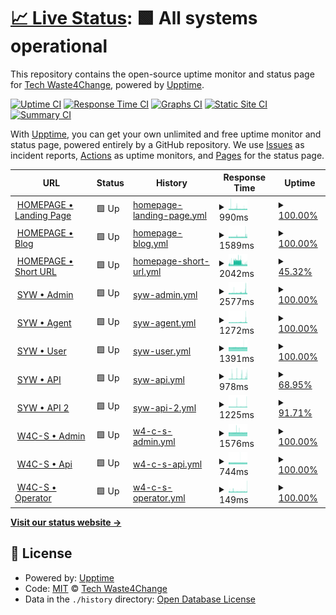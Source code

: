 # [📈 Live Status](https://status.waste4change.com): <!--live status--> **🟩 All systems operational**

This repository contains the open-source uptime monitor and status page for [Tech Waste4Change](https://status.waste4change.com), powered by [Upptime](https://github.com/upptime/upptime).

[![Uptime CI](https://github.com/waste4change/upptime/workflows/Uptime%20CI/badge.svg)](https://github.com/waste4change/upptime/actions?query=workflow%3A%22Uptime+CI%22)
[![Response Time CI](https://github.com/waste4change/upptime/workflows/Response%20Time%20CI/badge.svg)](https://github.com/waste4change/upptime/actions?query=workflow%3A%22Response+Time+CI%22)
[![Graphs CI](https://github.com/waste4change/upptime/workflows/Graphs%20CI/badge.svg)](https://github.com/waste4change/upptime/actions?query=workflow%3A%22Graphs+CI%22)
[![Static Site CI](https://github.com/waste4change/upptime/workflows/Static%20Site%20CI/badge.svg)](https://github.com/waste4change/upptime/actions?query=workflow%3A%22Static+Site+CI%22)
[![Summary CI](https://github.com/waste4change/upptime/workflows/Summary%20CI/badge.svg)](https://github.com/waste4change/upptime/actions?query=workflow%3A%22Summary+CI%22)

With [Upptime](https://upptime.js.org), you can get your own unlimited and free uptime monitor and status page, powered entirely by a GitHub repository. We use [Issues](https://github.com/waste4change/upptime/issues) as incident reports, [Actions](https://github.com/waste4change/upptime/actions) as uptime monitors, and [Pages](https://status.waste4change.com) for the status page.

<!--start: status pages-->
<!-- This summary is generated by Upptime (https://github.com/upptime/upptime) -->
<!-- Do not edit this manually, your changes will be overwritten -->
<!-- prettier-ignore -->
| URL | Status | History | Response Time | Uptime |
| --- | ------ | ------- | ------------- | ------ |
| <img alt="" src="https://icons.duckduckgo.com/ip3/www.waste4change.com.ico" height="13"> [HOMEPAGE • Landing Page](https://www.waste4change.com) | 🟩 Up | [homepage-landing-page.yml](https://github.com/waste4change/upptime/commits/HEAD/history/homepage-landing-page.yml) | <details><summary><img alt="Response time graph" src="./graphs/homepage-landing-page/response-time-week.png" height="20"> 990ms</summary><br><a href="https://status.waste4change.com/history/homepage-landing-page"><img alt="Response time 990" src="https://img.shields.io/endpoint?url=https%3A%2F%2Fraw.githubusercontent.com%2Fwaste4change%2Fupptime%2FHEAD%2Fapi%2Fhomepage-landing-page%2Fresponse-time.json"></a><br><a href="https://status.waste4change.com/history/homepage-landing-page"><img alt="24-hour response time 987" src="https://img.shields.io/endpoint?url=https%3A%2F%2Fraw.githubusercontent.com%2Fwaste4change%2Fupptime%2FHEAD%2Fapi%2Fhomepage-landing-page%2Fresponse-time-day.json"></a><br><a href="https://status.waste4change.com/history/homepage-landing-page"><img alt="7-day response time 990" src="https://img.shields.io/endpoint?url=https%3A%2F%2Fraw.githubusercontent.com%2Fwaste4change%2Fupptime%2FHEAD%2Fapi%2Fhomepage-landing-page%2Fresponse-time-week.json"></a><br><a href="https://status.waste4change.com/history/homepage-landing-page"><img alt="30-day response time 990" src="https://img.shields.io/endpoint?url=https%3A%2F%2Fraw.githubusercontent.com%2Fwaste4change%2Fupptime%2FHEAD%2Fapi%2Fhomepage-landing-page%2Fresponse-time-month.json"></a><br><a href="https://status.waste4change.com/history/homepage-landing-page"><img alt="1-year response time 990" src="https://img.shields.io/endpoint?url=https%3A%2F%2Fraw.githubusercontent.com%2Fwaste4change%2Fupptime%2FHEAD%2Fapi%2Fhomepage-landing-page%2Fresponse-time-year.json"></a></details> | <details><summary><a href="https://status.waste4change.com/history/homepage-landing-page">100.00%</a></summary><a href="https://status.waste4change.com/history/homepage-landing-page"><img alt="All-time uptime 100.00%" src="https://img.shields.io/endpoint?url=https%3A%2F%2Fraw.githubusercontent.com%2Fwaste4change%2Fupptime%2FHEAD%2Fapi%2Fhomepage-landing-page%2Fuptime.json"></a><br><a href="https://status.waste4change.com/history/homepage-landing-page"><img alt="24-hour uptime 100.00%" src="https://img.shields.io/endpoint?url=https%3A%2F%2Fraw.githubusercontent.com%2Fwaste4change%2Fupptime%2FHEAD%2Fapi%2Fhomepage-landing-page%2Fuptime-day.json"></a><br><a href="https://status.waste4change.com/history/homepage-landing-page"><img alt="7-day uptime 100.00%" src="https://img.shields.io/endpoint?url=https%3A%2F%2Fraw.githubusercontent.com%2Fwaste4change%2Fupptime%2FHEAD%2Fapi%2Fhomepage-landing-page%2Fuptime-week.json"></a><br><a href="https://status.waste4change.com/history/homepage-landing-page"><img alt="30-day uptime 100.00%" src="https://img.shields.io/endpoint?url=https%3A%2F%2Fraw.githubusercontent.com%2Fwaste4change%2Fupptime%2FHEAD%2Fapi%2Fhomepage-landing-page%2Fuptime-month.json"></a><br><a href="https://status.waste4change.com/history/homepage-landing-page"><img alt="1-year uptime 100.00%" src="https://img.shields.io/endpoint?url=https%3A%2F%2Fraw.githubusercontent.com%2Fwaste4change%2Fupptime%2FHEAD%2Fapi%2Fhomepage-landing-page%2Fuptime-year.json"></a></details>
| <img alt="" src="https://icons.duckduckgo.com/ip3/waste4change.com.ico" height="13"> [HOMEPAGE • Blog](https://waste4change.com/blog) | 🟩 Up | [homepage-blog.yml](https://github.com/waste4change/upptime/commits/HEAD/history/homepage-blog.yml) | <details><summary><img alt="Response time graph" src="./graphs/homepage-blog/response-time-week.png" height="20"> 1589ms</summary><br><a href="https://status.waste4change.com/history/homepage-blog"><img alt="Response time 1589" src="https://img.shields.io/endpoint?url=https%3A%2F%2Fraw.githubusercontent.com%2Fwaste4change%2Fupptime%2FHEAD%2Fapi%2Fhomepage-blog%2Fresponse-time.json"></a><br><a href="https://status.waste4change.com/history/homepage-blog"><img alt="24-hour response time 1715" src="https://img.shields.io/endpoint?url=https%3A%2F%2Fraw.githubusercontent.com%2Fwaste4change%2Fupptime%2FHEAD%2Fapi%2Fhomepage-blog%2Fresponse-time-day.json"></a><br><a href="https://status.waste4change.com/history/homepage-blog"><img alt="7-day response time 1589" src="https://img.shields.io/endpoint?url=https%3A%2F%2Fraw.githubusercontent.com%2Fwaste4change%2Fupptime%2FHEAD%2Fapi%2Fhomepage-blog%2Fresponse-time-week.json"></a><br><a href="https://status.waste4change.com/history/homepage-blog"><img alt="30-day response time 1589" src="https://img.shields.io/endpoint?url=https%3A%2F%2Fraw.githubusercontent.com%2Fwaste4change%2Fupptime%2FHEAD%2Fapi%2Fhomepage-blog%2Fresponse-time-month.json"></a><br><a href="https://status.waste4change.com/history/homepage-blog"><img alt="1-year response time 1589" src="https://img.shields.io/endpoint?url=https%3A%2F%2Fraw.githubusercontent.com%2Fwaste4change%2Fupptime%2FHEAD%2Fapi%2Fhomepage-blog%2Fresponse-time-year.json"></a></details> | <details><summary><a href="https://status.waste4change.com/history/homepage-blog">100.00%</a></summary><a href="https://status.waste4change.com/history/homepage-blog"><img alt="All-time uptime 100.00%" src="https://img.shields.io/endpoint?url=https%3A%2F%2Fraw.githubusercontent.com%2Fwaste4change%2Fupptime%2FHEAD%2Fapi%2Fhomepage-blog%2Fuptime.json"></a><br><a href="https://status.waste4change.com/history/homepage-blog"><img alt="24-hour uptime 100.00%" src="https://img.shields.io/endpoint?url=https%3A%2F%2Fraw.githubusercontent.com%2Fwaste4change%2Fupptime%2FHEAD%2Fapi%2Fhomepage-blog%2Fuptime-day.json"></a><br><a href="https://status.waste4change.com/history/homepage-blog"><img alt="7-day uptime 100.00%" src="https://img.shields.io/endpoint?url=https%3A%2F%2Fraw.githubusercontent.com%2Fwaste4change%2Fupptime%2FHEAD%2Fapi%2Fhomepage-blog%2Fuptime-week.json"></a><br><a href="https://status.waste4change.com/history/homepage-blog"><img alt="30-day uptime 100.00%" src="https://img.shields.io/endpoint?url=https%3A%2F%2Fraw.githubusercontent.com%2Fwaste4change%2Fupptime%2FHEAD%2Fapi%2Fhomepage-blog%2Fuptime-month.json"></a><br><a href="https://status.waste4change.com/history/homepage-blog"><img alt="1-year uptime 100.00%" src="https://img.shields.io/endpoint?url=https%3A%2F%2Fraw.githubusercontent.com%2Fwaste4change%2Fupptime%2FHEAD%2Fapi%2Fhomepage-blog%2Fuptime-year.json"></a></details>
| <img alt="" src="https://icons.duckduckgo.com/ip3/w4c.id.ico" height="13"> [HOMEPAGE • Short URL](https://w4c.id/shorturl) | 🟩 Up | [homepage-short-url.yml](https://github.com/waste4change/upptime/commits/HEAD/history/homepage-short-url.yml) | <details><summary><img alt="Response time graph" src="./graphs/homepage-short-url/response-time-week.png" height="20"> 2042ms</summary><br><a href="https://status.waste4change.com/history/homepage-short-url"><img alt="Response time 2042" src="https://img.shields.io/endpoint?url=https%3A%2F%2Fraw.githubusercontent.com%2Fwaste4change%2Fupptime%2FHEAD%2Fapi%2Fhomepage-short-url%2Fresponse-time.json"></a><br><a href="https://status.waste4change.com/history/homepage-short-url"><img alt="24-hour response time 1327" src="https://img.shields.io/endpoint?url=https%3A%2F%2Fraw.githubusercontent.com%2Fwaste4change%2Fupptime%2FHEAD%2Fapi%2Fhomepage-short-url%2Fresponse-time-day.json"></a><br><a href="https://status.waste4change.com/history/homepage-short-url"><img alt="7-day response time 2042" src="https://img.shields.io/endpoint?url=https%3A%2F%2Fraw.githubusercontent.com%2Fwaste4change%2Fupptime%2FHEAD%2Fapi%2Fhomepage-short-url%2Fresponse-time-week.json"></a><br><a href="https://status.waste4change.com/history/homepage-short-url"><img alt="30-day response time 2042" src="https://img.shields.io/endpoint?url=https%3A%2F%2Fraw.githubusercontent.com%2Fwaste4change%2Fupptime%2FHEAD%2Fapi%2Fhomepage-short-url%2Fresponse-time-month.json"></a><br><a href="https://status.waste4change.com/history/homepage-short-url"><img alt="1-year response time 2042" src="https://img.shields.io/endpoint?url=https%3A%2F%2Fraw.githubusercontent.com%2Fwaste4change%2Fupptime%2FHEAD%2Fapi%2Fhomepage-short-url%2Fresponse-time-year.json"></a></details> | <details><summary><a href="https://status.waste4change.com/history/homepage-short-url">45.32%</a></summary><a href="https://status.waste4change.com/history/homepage-short-url"><img alt="All-time uptime 45.32%" src="https://img.shields.io/endpoint?url=https%3A%2F%2Fraw.githubusercontent.com%2Fwaste4change%2Fupptime%2FHEAD%2Fapi%2Fhomepage-short-url%2Fuptime.json"></a><br><a href="https://status.waste4change.com/history/homepage-short-url"><img alt="24-hour uptime 0.00%" src="https://img.shields.io/endpoint?url=https%3A%2F%2Fraw.githubusercontent.com%2Fwaste4change%2Fupptime%2FHEAD%2Fapi%2Fhomepage-short-url%2Fuptime-day.json"></a><br><a href="https://status.waste4change.com/history/homepage-short-url"><img alt="7-day uptime 45.32%" src="https://img.shields.io/endpoint?url=https%3A%2F%2Fraw.githubusercontent.com%2Fwaste4change%2Fupptime%2FHEAD%2Fapi%2Fhomepage-short-url%2Fuptime-week.json"></a><br><a href="https://status.waste4change.com/history/homepage-short-url"><img alt="30-day uptime 45.32%" src="https://img.shields.io/endpoint?url=https%3A%2F%2Fraw.githubusercontent.com%2Fwaste4change%2Fupptime%2FHEAD%2Fapi%2Fhomepage-short-url%2Fuptime-month.json"></a><br><a href="https://status.waste4change.com/history/homepage-short-url"><img alt="1-year uptime 45.32%" src="https://img.shields.io/endpoint?url=https%3A%2F%2Fraw.githubusercontent.com%2Fwaste4change%2Fupptime%2FHEAD%2Fapi%2Fhomepage-short-url%2Fuptime-year.json"></a></details>
| <img alt="" src="https://icons.duckduckgo.com/ip3/pwm.waste4change.com.ico" height="13"> [SYW • Admin](https://pwm.waste4change.com/poin/admin) | 🟩 Up | [syw-admin.yml](https://github.com/waste4change/upptime/commits/HEAD/history/syw-admin.yml) | <details><summary><img alt="Response time graph" src="./graphs/syw-admin/response-time-week.png" height="20"> 2577ms</summary><br><a href="https://status.waste4change.com/history/syw-admin"><img alt="Response time 2577" src="https://img.shields.io/endpoint?url=https%3A%2F%2Fraw.githubusercontent.com%2Fwaste4change%2Fupptime%2FHEAD%2Fapi%2Fsyw-admin%2Fresponse-time.json"></a><br><a href="https://status.waste4change.com/history/syw-admin"><img alt="24-hour response time 2954" src="https://img.shields.io/endpoint?url=https%3A%2F%2Fraw.githubusercontent.com%2Fwaste4change%2Fupptime%2FHEAD%2Fapi%2Fsyw-admin%2Fresponse-time-day.json"></a><br><a href="https://status.waste4change.com/history/syw-admin"><img alt="7-day response time 2577" src="https://img.shields.io/endpoint?url=https%3A%2F%2Fraw.githubusercontent.com%2Fwaste4change%2Fupptime%2FHEAD%2Fapi%2Fsyw-admin%2Fresponse-time-week.json"></a><br><a href="https://status.waste4change.com/history/syw-admin"><img alt="30-day response time 2577" src="https://img.shields.io/endpoint?url=https%3A%2F%2Fraw.githubusercontent.com%2Fwaste4change%2Fupptime%2FHEAD%2Fapi%2Fsyw-admin%2Fresponse-time-month.json"></a><br><a href="https://status.waste4change.com/history/syw-admin"><img alt="1-year response time 2577" src="https://img.shields.io/endpoint?url=https%3A%2F%2Fraw.githubusercontent.com%2Fwaste4change%2Fupptime%2FHEAD%2Fapi%2Fsyw-admin%2Fresponse-time-year.json"></a></details> | <details><summary><a href="https://status.waste4change.com/history/syw-admin">100.00%</a></summary><a href="https://status.waste4change.com/history/syw-admin"><img alt="All-time uptime 100.00%" src="https://img.shields.io/endpoint?url=https%3A%2F%2Fraw.githubusercontent.com%2Fwaste4change%2Fupptime%2FHEAD%2Fapi%2Fsyw-admin%2Fuptime.json"></a><br><a href="https://status.waste4change.com/history/syw-admin"><img alt="24-hour uptime 100.00%" src="https://img.shields.io/endpoint?url=https%3A%2F%2Fraw.githubusercontent.com%2Fwaste4change%2Fupptime%2FHEAD%2Fapi%2Fsyw-admin%2Fuptime-day.json"></a><br><a href="https://status.waste4change.com/history/syw-admin"><img alt="7-day uptime 100.00%" src="https://img.shields.io/endpoint?url=https%3A%2F%2Fraw.githubusercontent.com%2Fwaste4change%2Fupptime%2FHEAD%2Fapi%2Fsyw-admin%2Fuptime-week.json"></a><br><a href="https://status.waste4change.com/history/syw-admin"><img alt="30-day uptime 100.00%" src="https://img.shields.io/endpoint?url=https%3A%2F%2Fraw.githubusercontent.com%2Fwaste4change%2Fupptime%2FHEAD%2Fapi%2Fsyw-admin%2Fuptime-month.json"></a><br><a href="https://status.waste4change.com/history/syw-admin"><img alt="1-year uptime 100.00%" src="https://img.shields.io/endpoint?url=https%3A%2F%2Fraw.githubusercontent.com%2Fwaste4change%2Fupptime%2FHEAD%2Fapi%2Fsyw-admin%2Fuptime-year.json"></a></details>
| <img alt="" src="https://icons.duckduckgo.com/ip3/pwm.waste4change.com.ico" height="13"> [SYW • Agent](https://pwm.waste4change.com/poin/agent) | 🟩 Up | [syw-agent.yml](https://github.com/waste4change/upptime/commits/HEAD/history/syw-agent.yml) | <details><summary><img alt="Response time graph" src="./graphs/syw-agent/response-time-week.png" height="20"> 1272ms</summary><br><a href="https://status.waste4change.com/history/syw-agent"><img alt="Response time 1272" src="https://img.shields.io/endpoint?url=https%3A%2F%2Fraw.githubusercontent.com%2Fwaste4change%2Fupptime%2FHEAD%2Fapi%2Fsyw-agent%2Fresponse-time.json"></a><br><a href="https://status.waste4change.com/history/syw-agent"><img alt="24-hour response time 1479" src="https://img.shields.io/endpoint?url=https%3A%2F%2Fraw.githubusercontent.com%2Fwaste4change%2Fupptime%2FHEAD%2Fapi%2Fsyw-agent%2Fresponse-time-day.json"></a><br><a href="https://status.waste4change.com/history/syw-agent"><img alt="7-day response time 1272" src="https://img.shields.io/endpoint?url=https%3A%2F%2Fraw.githubusercontent.com%2Fwaste4change%2Fupptime%2FHEAD%2Fapi%2Fsyw-agent%2Fresponse-time-week.json"></a><br><a href="https://status.waste4change.com/history/syw-agent"><img alt="30-day response time 1272" src="https://img.shields.io/endpoint?url=https%3A%2F%2Fraw.githubusercontent.com%2Fwaste4change%2Fupptime%2FHEAD%2Fapi%2Fsyw-agent%2Fresponse-time-month.json"></a><br><a href="https://status.waste4change.com/history/syw-agent"><img alt="1-year response time 1272" src="https://img.shields.io/endpoint?url=https%3A%2F%2Fraw.githubusercontent.com%2Fwaste4change%2Fupptime%2FHEAD%2Fapi%2Fsyw-agent%2Fresponse-time-year.json"></a></details> | <details><summary><a href="https://status.waste4change.com/history/syw-agent">100.00%</a></summary><a href="https://status.waste4change.com/history/syw-agent"><img alt="All-time uptime 100.00%" src="https://img.shields.io/endpoint?url=https%3A%2F%2Fraw.githubusercontent.com%2Fwaste4change%2Fupptime%2FHEAD%2Fapi%2Fsyw-agent%2Fuptime.json"></a><br><a href="https://status.waste4change.com/history/syw-agent"><img alt="24-hour uptime 100.00%" src="https://img.shields.io/endpoint?url=https%3A%2F%2Fraw.githubusercontent.com%2Fwaste4change%2Fupptime%2FHEAD%2Fapi%2Fsyw-agent%2Fuptime-day.json"></a><br><a href="https://status.waste4change.com/history/syw-agent"><img alt="7-day uptime 100.00%" src="https://img.shields.io/endpoint?url=https%3A%2F%2Fraw.githubusercontent.com%2Fwaste4change%2Fupptime%2FHEAD%2Fapi%2Fsyw-agent%2Fuptime-week.json"></a><br><a href="https://status.waste4change.com/history/syw-agent"><img alt="30-day uptime 100.00%" src="https://img.shields.io/endpoint?url=https%3A%2F%2Fraw.githubusercontent.com%2Fwaste4change%2Fupptime%2FHEAD%2Fapi%2Fsyw-agent%2Fuptime-month.json"></a><br><a href="https://status.waste4change.com/history/syw-agent"><img alt="1-year uptime 100.00%" src="https://img.shields.io/endpoint?url=https%3A%2F%2Fraw.githubusercontent.com%2Fwaste4change%2Fupptime%2FHEAD%2Fapi%2Fsyw-agent%2Fuptime-year.json"></a></details>
| <img alt="" src="https://icons.duckduckgo.com/ip3/my.waste4change.com.ico" height="13"> [SYW • User](https://my.waste4change.com) | 🟩 Up | [syw-user.yml](https://github.com/waste4change/upptime/commits/HEAD/history/syw-user.yml) | <details><summary><img alt="Response time graph" src="./graphs/syw-user/response-time-week.png" height="20"> 1391ms</summary><br><a href="https://status.waste4change.com/history/syw-user"><img alt="Response time 1391" src="https://img.shields.io/endpoint?url=https%3A%2F%2Fraw.githubusercontent.com%2Fwaste4change%2Fupptime%2FHEAD%2Fapi%2Fsyw-user%2Fresponse-time.json"></a><br><a href="https://status.waste4change.com/history/syw-user"><img alt="24-hour response time 1393" src="https://img.shields.io/endpoint?url=https%3A%2F%2Fraw.githubusercontent.com%2Fwaste4change%2Fupptime%2FHEAD%2Fapi%2Fsyw-user%2Fresponse-time-day.json"></a><br><a href="https://status.waste4change.com/history/syw-user"><img alt="7-day response time 1391" src="https://img.shields.io/endpoint?url=https%3A%2F%2Fraw.githubusercontent.com%2Fwaste4change%2Fupptime%2FHEAD%2Fapi%2Fsyw-user%2Fresponse-time-week.json"></a><br><a href="https://status.waste4change.com/history/syw-user"><img alt="30-day response time 1391" src="https://img.shields.io/endpoint?url=https%3A%2F%2Fraw.githubusercontent.com%2Fwaste4change%2Fupptime%2FHEAD%2Fapi%2Fsyw-user%2Fresponse-time-month.json"></a><br><a href="https://status.waste4change.com/history/syw-user"><img alt="1-year response time 1391" src="https://img.shields.io/endpoint?url=https%3A%2F%2Fraw.githubusercontent.com%2Fwaste4change%2Fupptime%2FHEAD%2Fapi%2Fsyw-user%2Fresponse-time-year.json"></a></details> | <details><summary><a href="https://status.waste4change.com/history/syw-user">100.00%</a></summary><a href="https://status.waste4change.com/history/syw-user"><img alt="All-time uptime 100.00%" src="https://img.shields.io/endpoint?url=https%3A%2F%2Fraw.githubusercontent.com%2Fwaste4change%2Fupptime%2FHEAD%2Fapi%2Fsyw-user%2Fuptime.json"></a><br><a href="https://status.waste4change.com/history/syw-user"><img alt="24-hour uptime 100.00%" src="https://img.shields.io/endpoint?url=https%3A%2F%2Fraw.githubusercontent.com%2Fwaste4change%2Fupptime%2FHEAD%2Fapi%2Fsyw-user%2Fuptime-day.json"></a><br><a href="https://status.waste4change.com/history/syw-user"><img alt="7-day uptime 100.00%" src="https://img.shields.io/endpoint?url=https%3A%2F%2Fraw.githubusercontent.com%2Fwaste4change%2Fupptime%2FHEAD%2Fapi%2Fsyw-user%2Fuptime-week.json"></a><br><a href="https://status.waste4change.com/history/syw-user"><img alt="30-day uptime 100.00%" src="https://img.shields.io/endpoint?url=https%3A%2F%2Fraw.githubusercontent.com%2Fwaste4change%2Fupptime%2FHEAD%2Fapi%2Fsyw-user%2Fuptime-month.json"></a><br><a href="https://status.waste4change.com/history/syw-user"><img alt="1-year uptime 100.00%" src="https://img.shields.io/endpoint?url=https%3A%2F%2Fraw.githubusercontent.com%2Fwaste4change%2Fupptime%2FHEAD%2Fapi%2Fsyw-user%2Fuptime-year.json"></a></details>
| <img alt="" src="https://icons.duckduckgo.com/ip3/api.my.waste4change.com.ico" height="13"> [SYW • API](https://api.my.waste4change.com) | 🟩 Up | [syw-api.yml](https://github.com/waste4change/upptime/commits/HEAD/history/syw-api.yml) | <details><summary><img alt="Response time graph" src="./graphs/syw-api/response-time-week.png" height="20"> 978ms</summary><br><a href="https://status.waste4change.com/history/syw-api"><img alt="Response time 978" src="https://img.shields.io/endpoint?url=https%3A%2F%2Fraw.githubusercontent.com%2Fwaste4change%2Fupptime%2FHEAD%2Fapi%2Fsyw-api%2Fresponse-time.json"></a><br><a href="https://status.waste4change.com/history/syw-api"><img alt="24-hour response time 975" src="https://img.shields.io/endpoint?url=https%3A%2F%2Fraw.githubusercontent.com%2Fwaste4change%2Fupptime%2FHEAD%2Fapi%2Fsyw-api%2Fresponse-time-day.json"></a><br><a href="https://status.waste4change.com/history/syw-api"><img alt="7-day response time 978" src="https://img.shields.io/endpoint?url=https%3A%2F%2Fraw.githubusercontent.com%2Fwaste4change%2Fupptime%2FHEAD%2Fapi%2Fsyw-api%2Fresponse-time-week.json"></a><br><a href="https://status.waste4change.com/history/syw-api"><img alt="30-day response time 978" src="https://img.shields.io/endpoint?url=https%3A%2F%2Fraw.githubusercontent.com%2Fwaste4change%2Fupptime%2FHEAD%2Fapi%2Fsyw-api%2Fresponse-time-month.json"></a><br><a href="https://status.waste4change.com/history/syw-api"><img alt="1-year response time 978" src="https://img.shields.io/endpoint?url=https%3A%2F%2Fraw.githubusercontent.com%2Fwaste4change%2Fupptime%2FHEAD%2Fapi%2Fsyw-api%2Fresponse-time-year.json"></a></details> | <details><summary><a href="https://status.waste4change.com/history/syw-api">68.95%</a></summary><a href="https://status.waste4change.com/history/syw-api"><img alt="All-time uptime 68.95%" src="https://img.shields.io/endpoint?url=https%3A%2F%2Fraw.githubusercontent.com%2Fwaste4change%2Fupptime%2FHEAD%2Fapi%2Fsyw-api%2Fuptime.json"></a><br><a href="https://status.waste4change.com/history/syw-api"><img alt="24-hour uptime 0.00%" src="https://img.shields.io/endpoint?url=https%3A%2F%2Fraw.githubusercontent.com%2Fwaste4change%2Fupptime%2FHEAD%2Fapi%2Fsyw-api%2Fuptime-day.json"></a><br><a href="https://status.waste4change.com/history/syw-api"><img alt="7-day uptime 68.95%" src="https://img.shields.io/endpoint?url=https%3A%2F%2Fraw.githubusercontent.com%2Fwaste4change%2Fupptime%2FHEAD%2Fapi%2Fsyw-api%2Fuptime-week.json"></a><br><a href="https://status.waste4change.com/history/syw-api"><img alt="30-day uptime 68.95%" src="https://img.shields.io/endpoint?url=https%3A%2F%2Fraw.githubusercontent.com%2Fwaste4change%2Fupptime%2FHEAD%2Fapi%2Fsyw-api%2Fuptime-month.json"></a><br><a href="https://status.waste4change.com/history/syw-api"><img alt="1-year uptime 68.95%" src="https://img.shields.io/endpoint?url=https%3A%2F%2Fraw.githubusercontent.com%2Fwaste4change%2Fupptime%2FHEAD%2Fapi%2Fsyw-api%2Fuptime-year.json"></a></details>
| <img alt="" src="https://icons.duckduckgo.com/ip3/apisyw.my.waste4change.com.ico" height="13"> [SYW • API 2](https://apisyw.my.waste4change.com/api) | 🟩 Up | [syw-api-2.yml](https://github.com/waste4change/upptime/commits/HEAD/history/syw-api-2.yml) | <details><summary><img alt="Response time graph" src="./graphs/syw-api-2/response-time-week.png" height="20"> 1225ms</summary><br><a href="https://status.waste4change.com/history/syw-api-2"><img alt="Response time 1225" src="https://img.shields.io/endpoint?url=https%3A%2F%2Fraw.githubusercontent.com%2Fwaste4change%2Fupptime%2FHEAD%2Fapi%2Fsyw-api-2%2Fresponse-time.json"></a><br><a href="https://status.waste4change.com/history/syw-api-2"><img alt="24-hour response time 1268" src="https://img.shields.io/endpoint?url=https%3A%2F%2Fraw.githubusercontent.com%2Fwaste4change%2Fupptime%2FHEAD%2Fapi%2Fsyw-api-2%2Fresponse-time-day.json"></a><br><a href="https://status.waste4change.com/history/syw-api-2"><img alt="7-day response time 1225" src="https://img.shields.io/endpoint?url=https%3A%2F%2Fraw.githubusercontent.com%2Fwaste4change%2Fupptime%2FHEAD%2Fapi%2Fsyw-api-2%2Fresponse-time-week.json"></a><br><a href="https://status.waste4change.com/history/syw-api-2"><img alt="30-day response time 1225" src="https://img.shields.io/endpoint?url=https%3A%2F%2Fraw.githubusercontent.com%2Fwaste4change%2Fupptime%2FHEAD%2Fapi%2Fsyw-api-2%2Fresponse-time-month.json"></a><br><a href="https://status.waste4change.com/history/syw-api-2"><img alt="1-year response time 1225" src="https://img.shields.io/endpoint?url=https%3A%2F%2Fraw.githubusercontent.com%2Fwaste4change%2Fupptime%2FHEAD%2Fapi%2Fsyw-api-2%2Fresponse-time-year.json"></a></details> | <details><summary><a href="https://status.waste4change.com/history/syw-api-2">91.71%</a></summary><a href="https://status.waste4change.com/history/syw-api-2"><img alt="All-time uptime 91.71%" src="https://img.shields.io/endpoint?url=https%3A%2F%2Fraw.githubusercontent.com%2Fwaste4change%2Fupptime%2FHEAD%2Fapi%2Fsyw-api-2%2Fuptime.json"></a><br><a href="https://status.waste4change.com/history/syw-api-2"><img alt="24-hour uptime 83.77%" src="https://img.shields.io/endpoint?url=https%3A%2F%2Fraw.githubusercontent.com%2Fwaste4change%2Fupptime%2FHEAD%2Fapi%2Fsyw-api-2%2Fuptime-day.json"></a><br><a href="https://status.waste4change.com/history/syw-api-2"><img alt="7-day uptime 91.71%" src="https://img.shields.io/endpoint?url=https%3A%2F%2Fraw.githubusercontent.com%2Fwaste4change%2Fupptime%2FHEAD%2Fapi%2Fsyw-api-2%2Fuptime-week.json"></a><br><a href="https://status.waste4change.com/history/syw-api-2"><img alt="30-day uptime 91.71%" src="https://img.shields.io/endpoint?url=https%3A%2F%2Fraw.githubusercontent.com%2Fwaste4change%2Fupptime%2FHEAD%2Fapi%2Fsyw-api-2%2Fuptime-month.json"></a><br><a href="https://status.waste4change.com/history/syw-api-2"><img alt="1-year uptime 91.71%" src="https://img.shields.io/endpoint?url=https%3A%2F%2Fraw.githubusercontent.com%2Fwaste4change%2Fupptime%2FHEAD%2Fapi%2Fsyw-api-2%2Fuptime-year.json"></a></details>
| <img alt="" src="https://icons.duckduckgo.com/ip3/admin.waste4change.com.ico" height="13"> [W4C-S • Admin](https://admin.waste4change.com) | 🟩 Up | [w4-c-s-admin.yml](https://github.com/waste4change/upptime/commits/HEAD/history/w4-c-s-admin.yml) | <details><summary><img alt="Response time graph" src="./graphs/w4-c-s-admin/response-time-week.png" height="20"> 1576ms</summary><br><a href="https://status.waste4change.com/history/w4-c-s-admin"><img alt="Response time 1576" src="https://img.shields.io/endpoint?url=https%3A%2F%2Fraw.githubusercontent.com%2Fwaste4change%2Fupptime%2FHEAD%2Fapi%2Fw4-c-s-admin%2Fresponse-time.json"></a><br><a href="https://status.waste4change.com/history/w4-c-s-admin"><img alt="24-hour response time 1562" src="https://img.shields.io/endpoint?url=https%3A%2F%2Fraw.githubusercontent.com%2Fwaste4change%2Fupptime%2FHEAD%2Fapi%2Fw4-c-s-admin%2Fresponse-time-day.json"></a><br><a href="https://status.waste4change.com/history/w4-c-s-admin"><img alt="7-day response time 1576" src="https://img.shields.io/endpoint?url=https%3A%2F%2Fraw.githubusercontent.com%2Fwaste4change%2Fupptime%2FHEAD%2Fapi%2Fw4-c-s-admin%2Fresponse-time-week.json"></a><br><a href="https://status.waste4change.com/history/w4-c-s-admin"><img alt="30-day response time 1576" src="https://img.shields.io/endpoint?url=https%3A%2F%2Fraw.githubusercontent.com%2Fwaste4change%2Fupptime%2FHEAD%2Fapi%2Fw4-c-s-admin%2Fresponse-time-month.json"></a><br><a href="https://status.waste4change.com/history/w4-c-s-admin"><img alt="1-year response time 1576" src="https://img.shields.io/endpoint?url=https%3A%2F%2Fraw.githubusercontent.com%2Fwaste4change%2Fupptime%2FHEAD%2Fapi%2Fw4-c-s-admin%2Fresponse-time-year.json"></a></details> | <details><summary><a href="https://status.waste4change.com/history/w4-c-s-admin">100.00%</a></summary><a href="https://status.waste4change.com/history/w4-c-s-admin"><img alt="All-time uptime 100.00%" src="https://img.shields.io/endpoint?url=https%3A%2F%2Fraw.githubusercontent.com%2Fwaste4change%2Fupptime%2FHEAD%2Fapi%2Fw4-c-s-admin%2Fuptime.json"></a><br><a href="https://status.waste4change.com/history/w4-c-s-admin"><img alt="24-hour uptime 100.00%" src="https://img.shields.io/endpoint?url=https%3A%2F%2Fraw.githubusercontent.com%2Fwaste4change%2Fupptime%2FHEAD%2Fapi%2Fw4-c-s-admin%2Fuptime-day.json"></a><br><a href="https://status.waste4change.com/history/w4-c-s-admin"><img alt="7-day uptime 100.00%" src="https://img.shields.io/endpoint?url=https%3A%2F%2Fraw.githubusercontent.com%2Fwaste4change%2Fupptime%2FHEAD%2Fapi%2Fw4-c-s-admin%2Fuptime-week.json"></a><br><a href="https://status.waste4change.com/history/w4-c-s-admin"><img alt="30-day uptime 100.00%" src="https://img.shields.io/endpoint?url=https%3A%2F%2Fraw.githubusercontent.com%2Fwaste4change%2Fupptime%2FHEAD%2Fapi%2Fw4-c-s-admin%2Fuptime-month.json"></a><br><a href="https://status.waste4change.com/history/w4-c-s-admin"><img alt="1-year uptime 100.00%" src="https://img.shields.io/endpoint?url=https%3A%2F%2Fraw.githubusercontent.com%2Fwaste4change%2Fupptime%2FHEAD%2Fapi%2Fw4-c-s-admin%2Fuptime-year.json"></a></details>
| <img alt="" src="https://icons.duckduckgo.com/ip3/api.waste4change.com.ico" height="13"> [W4C-S • Api](https://api.waste4change.com) | 🟩 Up | [w4-c-s-api.yml](https://github.com/waste4change/upptime/commits/HEAD/history/w4-c-s-api.yml) | <details><summary><img alt="Response time graph" src="./graphs/w4-c-s-api/response-time-week.png" height="20"> 744ms</summary><br><a href="https://status.waste4change.com/history/w4-c-s-api"><img alt="Response time 744" src="https://img.shields.io/endpoint?url=https%3A%2F%2Fraw.githubusercontent.com%2Fwaste4change%2Fupptime%2FHEAD%2Fapi%2Fw4-c-s-api%2Fresponse-time.json"></a><br><a href="https://status.waste4change.com/history/w4-c-s-api"><img alt="24-hour response time 733" src="https://img.shields.io/endpoint?url=https%3A%2F%2Fraw.githubusercontent.com%2Fwaste4change%2Fupptime%2FHEAD%2Fapi%2Fw4-c-s-api%2Fresponse-time-day.json"></a><br><a href="https://status.waste4change.com/history/w4-c-s-api"><img alt="7-day response time 744" src="https://img.shields.io/endpoint?url=https%3A%2F%2Fraw.githubusercontent.com%2Fwaste4change%2Fupptime%2FHEAD%2Fapi%2Fw4-c-s-api%2Fresponse-time-week.json"></a><br><a href="https://status.waste4change.com/history/w4-c-s-api"><img alt="30-day response time 744" src="https://img.shields.io/endpoint?url=https%3A%2F%2Fraw.githubusercontent.com%2Fwaste4change%2Fupptime%2FHEAD%2Fapi%2Fw4-c-s-api%2Fresponse-time-month.json"></a><br><a href="https://status.waste4change.com/history/w4-c-s-api"><img alt="1-year response time 744" src="https://img.shields.io/endpoint?url=https%3A%2F%2Fraw.githubusercontent.com%2Fwaste4change%2Fupptime%2FHEAD%2Fapi%2Fw4-c-s-api%2Fresponse-time-year.json"></a></details> | <details><summary><a href="https://status.waste4change.com/history/w4-c-s-api">100.00%</a></summary><a href="https://status.waste4change.com/history/w4-c-s-api"><img alt="All-time uptime 100.00%" src="https://img.shields.io/endpoint?url=https%3A%2F%2Fraw.githubusercontent.com%2Fwaste4change%2Fupptime%2FHEAD%2Fapi%2Fw4-c-s-api%2Fuptime.json"></a><br><a href="https://status.waste4change.com/history/w4-c-s-api"><img alt="24-hour uptime 100.00%" src="https://img.shields.io/endpoint?url=https%3A%2F%2Fraw.githubusercontent.com%2Fwaste4change%2Fupptime%2FHEAD%2Fapi%2Fw4-c-s-api%2Fuptime-day.json"></a><br><a href="https://status.waste4change.com/history/w4-c-s-api"><img alt="7-day uptime 100.00%" src="https://img.shields.io/endpoint?url=https%3A%2F%2Fraw.githubusercontent.com%2Fwaste4change%2Fupptime%2FHEAD%2Fapi%2Fw4-c-s-api%2Fuptime-week.json"></a><br><a href="https://status.waste4change.com/history/w4-c-s-api"><img alt="30-day uptime 100.00%" src="https://img.shields.io/endpoint?url=https%3A%2F%2Fraw.githubusercontent.com%2Fwaste4change%2Fupptime%2FHEAD%2Fapi%2Fw4-c-s-api%2Fuptime-month.json"></a><br><a href="https://status.waste4change.com/history/w4-c-s-api"><img alt="1-year uptime 100.00%" src="https://img.shields.io/endpoint?url=https%3A%2F%2Fraw.githubusercontent.com%2Fwaste4change%2Fupptime%2FHEAD%2Fapi%2Fw4-c-s-api%2Fuptime-year.json"></a></details>
| <img alt="" src="https://icons.duckduckgo.com/ip3/operator.waste4change.com.ico" height="13"> [W4C-S • Operator](https://operator.waste4change.com) | 🟩 Up | [w4-c-s-operator.yml](https://github.com/waste4change/upptime/commits/HEAD/history/w4-c-s-operator.yml) | <details><summary><img alt="Response time graph" src="./graphs/w4-c-s-operator/response-time-week.png" height="20"> 149ms</summary><br><a href="https://status.waste4change.com/history/w4-c-s-operator"><img alt="Response time 149" src="https://img.shields.io/endpoint?url=https%3A%2F%2Fraw.githubusercontent.com%2Fwaste4change%2Fupptime%2FHEAD%2Fapi%2Fw4-c-s-operator%2Fresponse-time.json"></a><br><a href="https://status.waste4change.com/history/w4-c-s-operator"><img alt="24-hour response time 161" src="https://img.shields.io/endpoint?url=https%3A%2F%2Fraw.githubusercontent.com%2Fwaste4change%2Fupptime%2FHEAD%2Fapi%2Fw4-c-s-operator%2Fresponse-time-day.json"></a><br><a href="https://status.waste4change.com/history/w4-c-s-operator"><img alt="7-day response time 149" src="https://img.shields.io/endpoint?url=https%3A%2F%2Fraw.githubusercontent.com%2Fwaste4change%2Fupptime%2FHEAD%2Fapi%2Fw4-c-s-operator%2Fresponse-time-week.json"></a><br><a href="https://status.waste4change.com/history/w4-c-s-operator"><img alt="30-day response time 149" src="https://img.shields.io/endpoint?url=https%3A%2F%2Fraw.githubusercontent.com%2Fwaste4change%2Fupptime%2FHEAD%2Fapi%2Fw4-c-s-operator%2Fresponse-time-month.json"></a><br><a href="https://status.waste4change.com/history/w4-c-s-operator"><img alt="1-year response time 149" src="https://img.shields.io/endpoint?url=https%3A%2F%2Fraw.githubusercontent.com%2Fwaste4change%2Fupptime%2FHEAD%2Fapi%2Fw4-c-s-operator%2Fresponse-time-year.json"></a></details> | <details><summary><a href="https://status.waste4change.com/history/w4-c-s-operator">100.00%</a></summary><a href="https://status.waste4change.com/history/w4-c-s-operator"><img alt="All-time uptime 100.00%" src="https://img.shields.io/endpoint?url=https%3A%2F%2Fraw.githubusercontent.com%2Fwaste4change%2Fupptime%2FHEAD%2Fapi%2Fw4-c-s-operator%2Fuptime.json"></a><br><a href="https://status.waste4change.com/history/w4-c-s-operator"><img alt="24-hour uptime 100.00%" src="https://img.shields.io/endpoint?url=https%3A%2F%2Fraw.githubusercontent.com%2Fwaste4change%2Fupptime%2FHEAD%2Fapi%2Fw4-c-s-operator%2Fuptime-day.json"></a><br><a href="https://status.waste4change.com/history/w4-c-s-operator"><img alt="7-day uptime 100.00%" src="https://img.shields.io/endpoint?url=https%3A%2F%2Fraw.githubusercontent.com%2Fwaste4change%2Fupptime%2FHEAD%2Fapi%2Fw4-c-s-operator%2Fuptime-week.json"></a><br><a href="https://status.waste4change.com/history/w4-c-s-operator"><img alt="30-day uptime 100.00%" src="https://img.shields.io/endpoint?url=https%3A%2F%2Fraw.githubusercontent.com%2Fwaste4change%2Fupptime%2FHEAD%2Fapi%2Fw4-c-s-operator%2Fuptime-month.json"></a><br><a href="https://status.waste4change.com/history/w4-c-s-operator"><img alt="1-year uptime 100.00%" src="https://img.shields.io/endpoint?url=https%3A%2F%2Fraw.githubusercontent.com%2Fwaste4change%2Fupptime%2FHEAD%2Fapi%2Fw4-c-s-operator%2Fuptime-year.json"></a></details>

<!--end: status pages-->

[**Visit our status website →**](https://status.waste4change.com)

## 📄 License

- Powered by: [Upptime](https://github.com/upptime/upptime)
- Code: [MIT](./LICENSE) © [Tech Waste4Change](https://status.waste4change.com)
- Data in the `./history` directory: [Open Database License](https://opendatacommons.org/licenses/odbl/1-0/)
